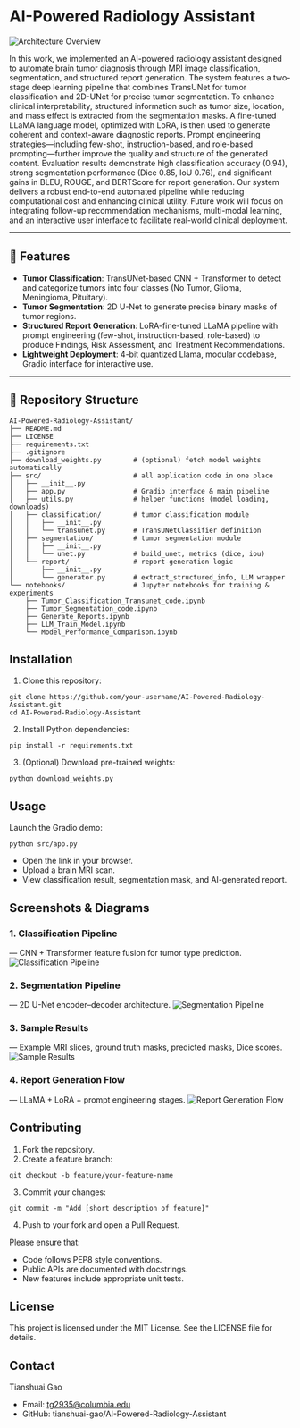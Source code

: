 # AI-Powered Radiology Assistant

![Architecture Overview](image/architecture_overview.png)

In this work, we implemented an AI-powered radiology assistant designed to automate brain tumor diagnosis through MRI image classification, segmentation, and structured report generation. The system features a two-stage deep learning pipeline that combines TransUNet for tumor classification and 2D-UNet for precise tumor segmentation. To enhance clinical interpretability, structured information such as tumor size, location, and mass effect is extracted from the segmentation masks. A fine-tuned LLaMA language model, optimized with LoRA, is then used to generate coherent and context-aware diagnostic reports. Prompt engineering strategies—including few-shot, instruction-based, and role-based prompting—further improve the quality and structure of the generated content. Evaluation results demonstrate high classification accuracy (0.94), strong segmentation performance (Dice 0.85, IoU 0.76), and significant gains in BLEU, ROUGE, and BERTScore for report generation. Our system delivers a robust end-to-end automated pipeline while reducing computational cost and enhancing clinical utility. Future work will focus on integrating follow-up recommendation mechanisms, multi-modal learning, and an interactive user interface to facilitate real-world clinical deployment.

---

## 🚀 Features

- **Tumor Classification**: TransUNet-based CNN + Transformer to detect and categorize tumors into four classes (No Tumor, Glioma, Meningioma, Pituitary).  
- **Tumor Segmentation**: 2D U-Net to generate precise binary masks of tumor regions.  
- **Structured Report Generation**: LoRA-fine-tuned LLaMA pipeline with prompt engineering (few-shot, instruction-based, role-based) to produce Findings, Risk Assessment, and Treatment Recommendations.  
- **Lightweight Deployment**: 4-bit quantized Llama, modular codebase, Gradio interface for interactive use.  
---

## 📂 Repository Structure

```text
AI-Powered-Radiology-Assistant/
├── README.md
├── LICENSE
├── requirements.txt
├── .gitignore
├── download_weights.py        # (optional) fetch model weights automatically
├── src/                       # all application code in one place
│   ├── __init__.py
│   ├── app.py                 # Gradio interface & main pipeline
│   ├── utils.py               # helper functions (model loading, downloads)
│   ├── classification/        # tumor classification module
│   │   ├── __init__.py
│   │   └── transunet.py       # TransUNetClassifier definition
│   ├── segmentation/          # tumor segmentation module
│   │   ├── __init__.py
│   │   └── unet.py            # build_unet, metrics (dice, iou)
│   └── report/                # report-generation logic
│       ├── __init__.py
│       └── generator.py       # extract_structured_info, LLM wrapper
└── notebooks/                 # Jupyter notebooks for training & experiments
    ├── Tumor_Classification_Transunet_code.ipynb
    ├── Tumor_Segmentation_code.ipynb
    ├── Generate_Reports.ipynb
    ├── LLM_Train_Model.ipynb
    └── Model_Performance_Comparison.ipynb
```

## Installation
1. Clone this repository:
```text
git clone https://github.com/your-username/AI-Powered-Radiology-Assistant.git
cd AI-Powered-Radiology-Assistant
```

2. Install Python dependencies:
```text
pip install -r requirements.txt
```

3. (Optional) Download pre-trained weights:
```text
python download_weights.py
```

## Usage
Launch the Gradio demo:
```text
python src/app.py
```
- Open the link in your browser.
- Upload a brain MRI scan.
- View classification result, segmentation mask, and AI-generated report.

## Screenshots & Diagrams
### 1. **Classification Pipeline**
— CNN + Transformer feature fusion for tumor type prediction.
![Classification Pipeline](image/classification_pipeline.png)

### 2. **Segmentation Pipeline**  
— 2D U-Net encoder–decoder architecture.
![Segmentation Pipeline](image/segmentation_pipeline.png)  

### 3. **Sample Results**
— Example MRI slices, ground truth masks, predicted masks, Dice scores.
![Sample Results](image/sample_results.png)  

### 4. **Report Generation Flow** 
— LLaMA + LoRA + prompt engineering stages.
![Report Generation Flow](image/report_pipeline.png)  

## Contributing
1. Fork the repository.
2. Create a feature branch:
```text
git checkout -b feature/your-feature-name
```
3. Commit your changes:
```text
git commit -m "Add [short description of feature]"
```
4. Push to your fork and open a Pull Request.

Please ensure that:
- Code follows PEP8 style conventions.
- Public APIs are documented with docstrings.
- New features include appropriate unit tests.

## License
This project is licensed under the MIT License. See the LICENSE file for details.

## Contact
Tianshuai Gao
- Email: tg2935@columbia.edu
- GitHub: tianshuai-gao/AI-Powered-Radiology-Assistant

